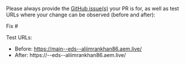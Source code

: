 Please always provide the [GitHub issue(s)](../issues) your PR is for, as well as test URLs where your change can be observed (before and after):

Fix #<gh-issue-id>

Test URLs:
- Before: https://main--eds--aliimrankhan86.aem.live/
- After: https://<branch>--eds--aliimrankhan86.aem.live/
